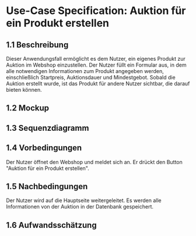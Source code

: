 # Use-Case Specification: Auktion für ein Produkt erstellen
## 1.1 Beschreibung
Dieser Anwendungsfall ermöglicht es dem Nutzer, ein eigenes Produkt zur Auktion im Webshop einzustellen. Der Nutzer füllt ein Formular aus, in dem alle notwendigen Informationen zum Produkt angegeben werden, einschließlich Startpreis, Auktionsdauer und Mindestgebot. Sobald die Auktion erstellt wurde, ist das Produkt für andere Nutzer sichtbar, die darauf bieten können.
## 1.2 Mockup
## 1.3 Sequenzdiagramm
## 1.4 Vorbedingungen
Der Nutzer öffnet den Webshop und meldet sich an. Er drückt den Button "Auktion für ein Produkt erstellen".
## 1.5 Nachbedingungen
Der Nutzer wird auf die Hauptseite weitergeleitet. Es werden alle Informationen von der Auktion in der Datenbank gespeichert.
## 1.6 Aufwandsschätzung